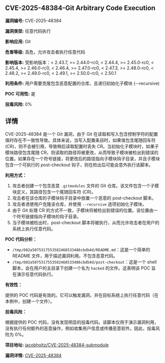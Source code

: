 ## CVE-2025-48384-Git Arbitrary Code Execution

**漏洞编号:** CVE-2025-48384

**漏洞类型:** 任意代码执行

**影响应用:** Git

**危害等级:** 高危，允许攻击者执行任意代码

**影响版本:** 受影响版本：< 2.43.7, >= 2.44.0-rc0, < 2.44.4, >= 2.45.0-rc0, < 2.45.4, >= 2.46.0-rc0, < 2.46.4, >= 2.47.0-rc0, < 2.47.3, >= 2.48.0-rc0, < 2.48.2, >= 2.49.0-rc0, < 2.49.1, >= 2.50.0-rc0, < 2.50.1

**利用条件:** 用户需要克隆包含恶意配置的仓库，且递归初始化子模块 (--recursive)

**POC 可用性:** 是

**投毒风险:** 0%

## 详情

CVE-2025-48384 是一个 Git 漏洞，由于 Git 在读取和写入包含控制字符的配置值时存在不一致性导致。具体来说，当写入配置条目时，如果值包含尾随回车符 (CR)，则不会被引用，导致稍后读取配置时丢失 CR。当初始化子模块时，如果子模块路径包含尾随 CR，则读取的路径将被更改，从而导致子模块被检出到错误的位置。如果存在一个符号链接，将更改后的路径指向子模块钩子目录，并且子模块包含一个可执行的 post-checkout 钩子，则在检出后可能会意外执行该脚本。

**利用方式：**

1.  攻击者创建一个包含恶意 `.gitmodules` 文件的 Git 仓库。该文件包含一个子模块定义，其路径包含一个尾随回车符 (CR)。
2.  攻击者在该仓库的子模块钩子目录中放置一个恶意的 post-checkout 脚本。
3.  攻击者诱使用户克隆该仓库，并使用 `--recursive` 选项初始化子模块。
4.  由于 Git 处理 CR 的方式不一致，子模块将被检出到错误的位置。该位置由一个符号链接指向子模块的钩子目录。
5.  当子模块被检出时，post-checkout 脚本将被执行，从而允许攻击者在用户的系统上执行任意代码。

**POC 代码分析：**

*   `/tmp/602a5075317553582468533486cbdb4d/README.md`：这是一个简单的 README 文件，用于描述漏洞利用。不包含恶意代码。
*   `/tmp/602a5075317553582468533486cbdb4d/post-checkout`：这是一个 shell 脚本，会在用户的主目录下创建一个名为 `hacked` 的文件。这表明该 POC 旨在演示任意代码执行。

**有效性：**

提供的 POC 代码是有效的。它可以触发漏洞，并在目标系统上执行任意代码（在本例中，创建一个文件）。

**投毒风险：**

根据提供的 POC 代码，没有发现明显的投毒代码。该脚本仅用于演示漏洞利用，没有执行任何额外的恶意操作，例如收集用户信息或传播恶意软件。因此，投毒风险为 0%。

**项目地址:** [jacobholtz/CVE-2025-48384-submodule](https://github.com/jacobholtz/CVE-2025-48384-submodule)

**漏洞详情:** [CVE-2025-48384](https://nvd.nist.gov/vuln/detail/CVE-2025-48384)